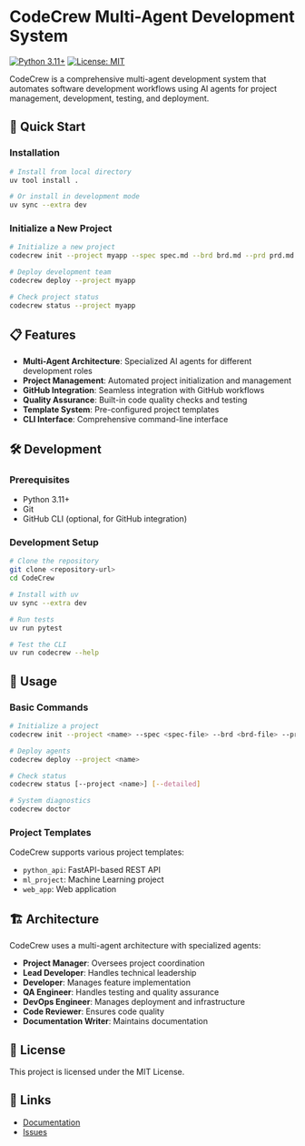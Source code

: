 # CodeCrew Multi-Agent Development System

[![Python 3.11+](https://img.shields.io/badge/python-3.11+-blue.svg)](https://www.python.org/downloads/)
[![License: MIT](https://img.shields.io/badge/License-MIT-yellow.svg)](https://opensource.org/licenses/MIT)

CodeCrew is a comprehensive multi-agent development system that automates software development workflows using AI agents for project management, development, testing, and deployment.

## 🚀 Quick Start

### Installation

```bash
# Install from local directory
uv tool install .

# Or install in development mode
uv sync --extra dev
```

### Initialize a New Project

```bash
# Initialize a new project
codecrew init --project myapp --spec spec.md --brd brd.md --prd prd.md --userstories userstories.md --checklist checklist.md

# Deploy development team
codecrew deploy --project myapp

# Check project status
codecrew status --project myapp
```

## 📋 Features

- **Multi-Agent Architecture**: Specialized AI agents for different development roles
- **Project Management**: Automated project initialization and management
- **GitHub Integration**: Seamless integration with GitHub workflows
- **Quality Assurance**: Built-in code quality checks and testing
- **Template System**: Pre-configured project templates
- **CLI Interface**: Comprehensive command-line interface

## 🛠️ Development

### Prerequisites

- Python 3.11+
- Git
- GitHub CLI (optional, for GitHub integration)

### Development Setup

```bash
# Clone the repository
git clone <repository-url>
cd CodeCrew

# Install with uv
uv sync --extra dev

# Run tests
uv run pytest

# Test the CLI
uv run codecrew --help
```

## 📖 Usage

### Basic Commands

```bash
# Initialize a project
codecrew init --project <name> --spec <spec-file> --brd <brd-file> --prd <prd-file> --userstories <stories-file> --checklist <checklist-file>

# Deploy agents
codecrew deploy --project <name>

# Check status
codecrew status [--project <name>] [--detailed]

# System diagnostics
codecrew doctor
```

### Project Templates

CodeCrew supports various project templates:

- `python_api`: FastAPI-based REST API
- `ml_project`: Machine Learning project
- `web_app`: Web application

## 🏗️ Architecture

CodeCrew uses a multi-agent architecture with specialized agents:

- **Project Manager**: Oversees project coordination
- **Lead Developer**: Handles technical leadership
- **Developer**: Manages feature implementation
- **QA Engineer**: Handles testing and quality assurance
- **DevOps Engineer**: Manages deployment and infrastructure
- **Code Reviewer**: Ensures code quality
- **Documentation Writer**: Maintains documentation

## 📄 License

This project is licensed under the MIT License.

## 🔗 Links

- [Documentation](https://github.com/dscv101/codecrew#readme)
- [Issues](https://github.com/dscv101/codecrew/issues)
